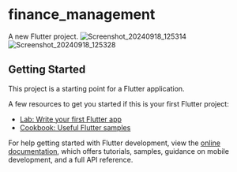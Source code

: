 # finance_management

A new Flutter project.
![Screenshot_20240918_125314](https://github.com/user-attachments/assets/b8e9b9e9-b0c0-43b1-a72a-ae24d58deff5)![Screenshot_20240918_125328](https://github.com/user-attachments/assets/9400837b-4188-4ac8-aa8b-a5073af59bb4)

## Getting Started

This project is a starting point for a Flutter application.

A few resources to get you started if this is your first Flutter project:

- [Lab: Write your first Flutter app](https://docs.flutter.dev/get-started/codelab)
- [Cookbook: Useful Flutter samples](https://docs.flutter.dev/cookbook)

For help getting started with Flutter development, view the
[online documentation](https://docs.flutter.dev/), which offers tutorials,
samples, guidance on mobile development, and a full API reference.
